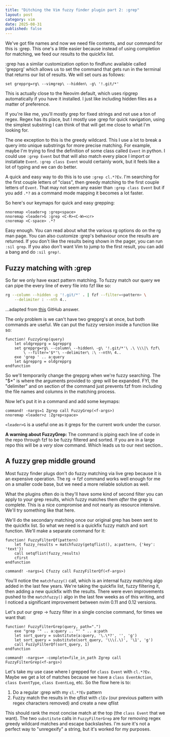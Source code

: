 ```yaml
---
title: "Ditching the Vim fuzzy finder plugin part 2: :grep"
layout: post
category: vim
date: 2025-08-31
published: false
---
```


We've got file names and now we need file contents, and our command for this is :grep. This one's a little easier because instead of using completion for matching, we feed our results to the quickfix list.

:grep has a similar customization option to findfunc available called 'grepprg' which allows us to set the command that gets run in the terminal that returns our list of results. We will set ours as follows:

```vimscript
set grepprg=rg\ --vimgrep\ --hidden\ -g\ '!.git/*'
```

This is actually close to the Neovim default, which uses ripgrep automatically if you have it installed. I just like including hidden files as a matter of preference.

If you're like me, you'll mostly grep for fixed strings and not use a ton of regex. Regex has its place, but I mostly use :grep for quick navigation, using the simplest substring I can think of that will get me close to what I'm looking for.

The one exception to this is the greedy wildcard. This I use a lot to break a query into unique substrings for more precise matching. For example, maybe I'm trying to find the definition of some class called `Event` in python. I could use `:grep Event` but that will also match every place I import or instatiate `Event`. `:grep class Event` would certainly work, but it feels like a lot of typing and we can do better.

A quick and easy way to do this is to use `:grep cl.*?Ev`. I'm searching for the first couple letters of "class", then greedy matching to the first couple letters of `Event`. That may not seem any easier than `:grep class Event` but if you add `.*?` as a command mode mapping it becomes a lot faster.

So here's our keymaps for quick and easy grepping:

```vimscript
nnoremap <leader>g :grep<space>
nnoremap <leader>G :grep <C-R><C-W><cr>
cnoremap <C-space> .*?
```

Easy enough. You can read about what the various rg options do on the rg man page. You can also customize :grep's behaviour once the results are returned. If you don't like the results being shown in the pager, you can run `:sil grep`. If you also don't want Vim to jump to the first result, you can add a bang and do `:sil grep!`.

## Fuzzy matching with :grep

So far we only have exact pattern matching. To fuzzy match our query we can pipe the every line of every file into fzf like so:

```bash
rg --column --hidden -g '!.git/*' . | fzf --filter=<pattern> \
    --delimiter : --nth 4..
```

...adapted from [this](https://github.com/junegunn/fzf.vim/issues/346#issuecomment-288483704) GitHub answer.

The only problem is we can't have two grepprg's at once, but both commands are useful. We can put the fuzzy version inside a function like so:

```vimscript
function! FuzzyGrep(query)
    let oldgrepprg = &grepprg
    set grepprg=rg\ --column\ --hidden\ -g\ '!.git/*'\ .\ \\\|\ fzf\
        \ --filter='$*'\ --delimiter\ :\ --nth\ 4..
    exe 'grep ' .. a:query
    let &grepprg = oldgrepprg
endfunction
```

So we'll temporarily change the grepprg when we're fuzzy searching. The "$*" is where the arguments provided to :grep will be expanded. FYI, the "delimiter" and on section of the command just prevents fzf from including the file names and columns in the matching process.

Now let's put it in a command and add some keymaps:

```vimscript
command! -nargs=1 Zgrep call FuzzyGrep(<f-args>)
nnoremap <leader>z :Zgrep<space>
```

`<leader>G` is a useful one as it greps for the current work under the cursor.

**A warning about FuzzyGrep:** The command is piping each line of code in the repo through fzf to be fuzzy filtered and sorted. If you are in a large repo this will be a *very* slow command. Which leads us to our next section..

## A fuzzy grep middle ground

Most fuzzy finder plugs don't do fuzzy matching via live grep because it is an expensive operation. The rg -> fzf command works well enough for me on a smaller code base, but we need a more reliable solution as well.

What the plugins often do is they'll have some kind of second filter you can apply to your grep results, which fuzzy matches them *after* the grep is complete. This is a nice compromise and not nearly as resource intensive. We'll try something like that here.

We'll do the secondary matching once our original grep has been sent to the quickfix list. So what we need is a quickfix fuzzy match and sort function. We'll make a separate command for it:

```vimscript
function! FuzzyFilterQf(pattern)
    let fuzzy_results = matchfuzzy(getqflist(), a:pattern, {'key': 'text'})
    call setqflist(fuzzy_results)
    cfirst
endfunction

command! -nargs=1 Cfuzzy call FuzzyFilterQf(<f-args>)
```

You'll notice the `matchfuzzy()` call, which is an internal fuzzy matching algo added in the last few years. We're taking the quickfix list, fuzzy filtering it, then adding a new quickfix with the results. There were even improvements pushed to the `matchfuzzy()` algo in the last few weeks as of this writing, and I noticed a significant improvement between nvim 0.11 and 0.12 versions.

Let's put our grep -> fuzzy filter in a single concise command, for times we want that:
```vimscript
function! FuzzyFilterGrep(query, path=".")
    exe "grep '" .. a:query .. "' " .. a:path
    let sort_query = substitute(a:query, '\.\*?', '', 'g')
    let sort_query = substitute(sort_query, '\\\(.\)', '\1', 'g')
    call FuzzyFilterQf(sort_query, 1)
endfunction

command! -nargs=+ -complete=file_in_path Zgrep call FuzzyFilterGrep(<f-args>)
```

Let's take my use case where I grepped for `class Event` with `cl.*?Ev`. Maybe we get a lot of matches because we have a `class EventAction`, `class EventType`, `class EventLog`, etc. So the flow here is to:

1. Do a regular :grep with my `cl.*?Ev` pattern
2. Fuzzy match the results in the qflist with `clEv` (our previous pattern with regex characters removed) and create a new qflist

This should rank the most concise match at the top (the `class Event` that we want). The two `substitute` calls in `FuzzyFilterGrep` are for removing regex greedy wildcard matches and escape backslashes. I'm sure it's not a perfect way to "unregexify" a string, but it's worked for my purposes.

<!-- all the path stuff in the grep commands that wasnt there before -->

